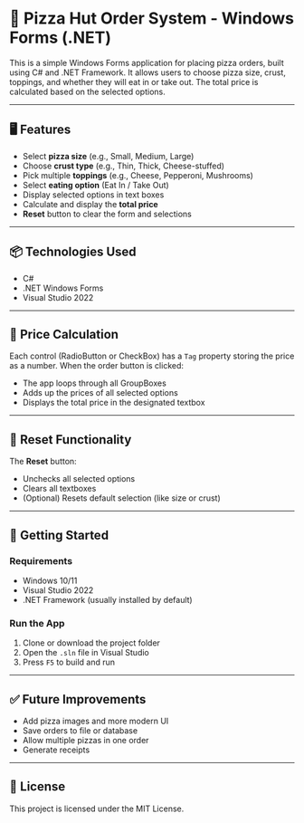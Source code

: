 # 🍕 Pizza Hut Order System - Windows Forms (.NET)

This is a simple Windows Forms application for placing pizza orders, built using C# and .NET Framework. It allows users to choose pizza size, crust, toppings, and whether they will eat in or take out. The total price is calculated based on the selected options.

---

## 🖥️ Features

- Select **pizza size** (e.g., Small, Medium, Large)
- Choose **crust type** (e.g., Thin, Thick, Cheese-stuffed)
- Pick multiple **toppings** (e.g., Cheese, Pepperoni, Mushrooms)
- Select **eating option** (Eat In / Take Out)
- Display selected options in text boxes
- Calculate and display the **total price**
- **Reset** button to clear the form and selections

---

## 📦 Technologies Used

- C#
- .NET Windows Forms
- Visual Studio 2022

---

## 🧮 Price Calculation

Each control (RadioButton or CheckBox) has a `Tag` property storing the price as a number. When the order button is clicked:

- The app loops through all GroupBoxes
- Adds up the prices of all selected options
- Displays the total price in the designated textbox

---

## 🔄 Reset Functionality

The **Reset** button:
- Unchecks all selected options
- Clears all textboxes
- (Optional) Resets default selection (like size or crust)

---

## 🚀 Getting Started

### Requirements
- Windows 10/11
- Visual Studio 2022
- .NET Framework (usually installed by default)

### Run the App
1. Clone or download the project folder
2. Open the `.sln` file in Visual Studio
3. Press `F5` to build and run

---

## ✅ Future Improvements

- Add pizza images and more modern UI
- Save orders to file or database
- Allow multiple pizzas in one order
- Generate receipts

---

## 📜 License

This project is licensed under the MIT License.
